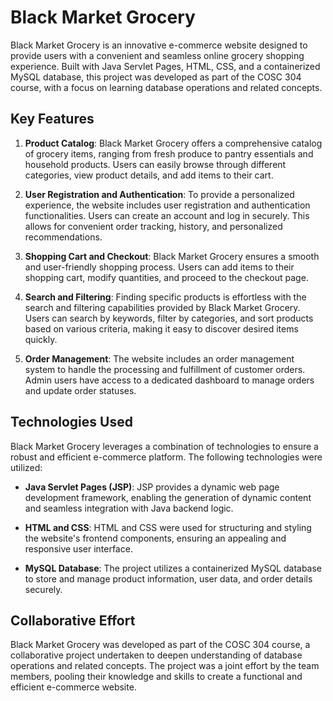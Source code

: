 # Black Market Grocery

Black Market Grocery is an innovative e-commerce website designed to provide users with a convenient and seamless online grocery shopping experience. Built with Java Servlet Pages, HTML, CSS, and a containerized MySQL database, this project was developed as part of the COSC 304 course, with a focus on learning database operations and related concepts.   

## Key Features

1. **Product Catalog**: Black Market Grocery offers a comprehensive catalog of grocery items, ranging from fresh produce to pantry essentials and household products. Users can easily browse through different categories, view product details, and add items to their cart.

2. **User Registration and Authentication**: To provide a personalized experience, the website includes user registration and authentication functionalities. Users can create an account and log in securely. This allows for convenient order tracking, history, and personalized recommendations.

3. **Shopping Cart and Checkout**: Black Market Grocery ensures a smooth and user-friendly shopping process. Users can add items to their shopping cart, modify quantities, and proceed to the checkout page.

4. **Search and Filtering**: Finding specific products is effortless with the search and filtering capabilities provided by Black Market Grocery. Users can search by keywords, filter by categories, and sort products based on various criteria, making it easy to discover desired items quickly.

5. **Order Management**: The website includes an order management system to handle the processing and fulfillment of customer orders. Admin users have access to a dedicated dashboard to manage orders and update order statuses.

## Technologies Used

Black Market Grocery leverages a combination of technologies to ensure a robust and efficient e-commerce platform. The following technologies were utilized:

- **Java Servlet Pages (JSP)**: JSP provides a dynamic web page development framework, enabling the generation of dynamic content and seamless integration with Java backend logic.

- **HTML and CSS**: HTML and CSS were used for structuring and styling the website's frontend components, ensuring an appealing and responsive user interface.

- **MySQL Database**: The project utilizes a containerized MySQL database to store and manage product information, user data, and order details securely.

## Collaborative Effort

Black Market Grocery was developed as part of the COSC 304 course, a collaborative project undertaken to deepen understanding of database operations and related concepts. The project was a joint effort by the team members, pooling their knowledge and skills to create a functional and efficient e-commerce website.
